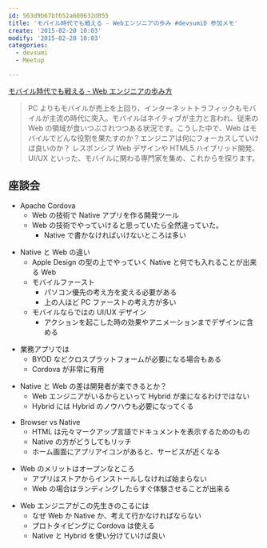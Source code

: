 ```yaml
---
id: 563d9b67bf652a600632d055
title: 'モバイル時代でも戦える - Webエンジニアの歩み #devsumiD 参加メモ'
create: '2015-02-20 10:03'
modify: '2015-02-20 10:03'
categories:
  - devsumi
  - Meetup

---
```


[モバイル時代でも戦える - Web エンジニアの歩み方](http://event.shoeisha.jp/devsumi/20150219/session/697/)

> PC よりもモバイルが売上を上回り、インターネットトラフィックもモバイルが主流の時代に突入。モバイルはネイティブが主力と言われ、従来の Web の領域が食いつぶされつつある状況です。こうした中で、Web はモバイルでどんな役割を果たすのか？エンジニアは何にフォーカスしていけば良いのか？
> レスポンシブ Web デザインや HTML5 ハイブリッド開発、UI/UX といった、モバイルに関わる専門家を集め、これからを探ります。

## 座談会

- Apache Cordova
  - Web の技術で Native アプリを作る開発ツール
  - Web の技術でやっていけると思っていたら全然違っていた。
    - Native で書かなければいけないところは多い

* Native と Web の違い
  - Apple Design の型の上でやっていく Native と何でも入れることが出来る Web
  - モバイルファースト
    - パソコン優先の考え方を変える必要がある
    - 上の人ほど PC ファーストの考え方が多い
  - モバイルならではの UI/UX デザイン
    - アクションを起こした時の効果やアニメーションまでデザインに含める

- 業務アプリでは
  - BYOD などクロスプラットフォームが必要になる場合もある
  - Cordova が非常に有用

* Native と Web の差は開発者が楽できるとか？
  - Web エンジニアがいるからといって Hybrid が楽になるわけではない
  - Hybrid には Hybrid のノウハウも必要になってくる

- Browser vs Native
  - HTML は元々マークアップ言語でドキュメントを表示するためのもの
  - Native の方がどうしてもリッチ
  - ホーム画面にアプリアイコンがあると、サービスが近くなる

* Web のメリットはオープンなところ
  - アプリはストアからインストールしなければ始まらない
  - Web の場合はランディングしたらすぐ体験させることが出来る

- Web エンジニアがこの先生きのこるには
  - なぜ Web か Native か、考えて行かなければならない
  - プロトタイピングに Cordova は使える
  - Native と Hybrid を使い分けていけば良い
